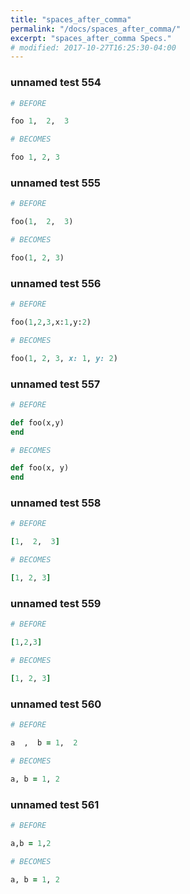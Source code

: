 ```yaml
---
title: "spaces_after_comma"
permalink: "/docs/spaces_after_comma/"
excerpt: "spaces_after_comma Specs."
# modified: 2017-10-27T16:25:30-04:00
---
```

### unnamed test 554
```ruby
# BEFORE

foo 1,  2,  3

```
```ruby
# BECOMES

foo 1, 2, 3

```
### unnamed test 555
```ruby
# BEFORE

foo(1,  2,  3)

```
```ruby
# BECOMES

foo(1, 2, 3)

```
### unnamed test 556
```ruby
# BEFORE

foo(1,2,3,x:1,y:2)

```
```ruby
# BECOMES

foo(1, 2, 3, x: 1, y: 2)

```
### unnamed test 557
```ruby
# BEFORE

def foo(x,y)
end

```
```ruby
# BECOMES

def foo(x, y)
end

```
### unnamed test 558
```ruby
# BEFORE

[1,  2,  3]

```
```ruby
# BECOMES

[1, 2, 3]

```
### unnamed test 559
```ruby
# BEFORE

[1,2,3]

```
```ruby
# BECOMES

[1, 2, 3]

```
### unnamed test 560
```ruby
# BEFORE

a  ,  b = 1,  2

```
```ruby
# BECOMES

a, b = 1, 2

```
### unnamed test 561
```ruby
# BEFORE

a,b = 1,2

```
```ruby
# BECOMES

a, b = 1, 2

```
